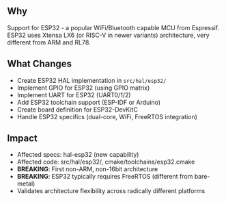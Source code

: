## Why

Support for ESP32 - a popular WiFi/Bluetooth capable MCU from Espressif. ESP32 uses Xtensa LX6 (or RISC-V in newer variants) architecture, very different from ARM and RL78.

## What Changes

- Create ESP32 HAL implementation in `src/hal/esp32/`
- Implement GPIO for ESP32 (using GPIO matrix)
- Implement UART for ESP32 (UART0/1/2)
- Add ESP32 toolchain support (ESP-IDF or Arduino)
- Create board definition for ESP32-DevKitC
- Handle ESP32 specifics (dual-core, WiFi, FreeRTOS integration)

## Impact

- Affected specs: hal-esp32 (new capability)  
- Affected code: src/hal/esp32/, cmake/toolchains/esp32.cmake
- **BREAKING**: First non-ARM, non-16bit architecture
- **BREAKING**: ESP32 typically requires FreeRTOS (different from bare-metal)
- Validates architecture flexibility across radically different platforms
